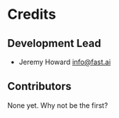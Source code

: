 # Credits

Development Lead
----------------

- Jeremy Howard <info@fast.ai>

Contributors
------------

None yet. Why not be the first?
